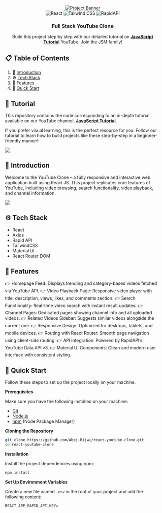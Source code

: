 <div align="center">
  <br />
    <a href="https://youtu.be/SuX_4d9Sp3Q" target="_blank">
      <img src="https://i.ibb.co/4R5RkmW/Thumbnail-5.png" alt="Project Banner">
    </a>
  <br />

  <div>
      <img src="https://img.shields.io/badge/-React-black?style=for-the-badge&logo=react&logoColor=61DAFB" alt="React" />
      <img src="https://img.shields.io/badge/-Tailwind_CSS-38B2AC?style=for-the-badge&logo=tailwind-css&logoColor=white" alt="Tailwind CSS" />
      <img src="https://img.shields.io/badge/-RapidAPI-000000?style=for-the-badge&logo=rapidapi&logoColor=white" alt="RapidAPI" />
  </div>

  <h3 align="center">Full Stack YouTube Clone</h3>

   <div align="center">
     Build this project step by step with our detailed tutorial on <a href="https://www.youtube.com/@MasterJavaScript" target="_blank"><b>JavaScript Tutorial</b></a> YouTube. Join the JSM family!
    </div>
</div>

## 📋 <a name="table">Table of Contents</a>

1. 🤖 [Introduction](#introduction)
2. ⚙️ [Tech Stack](#tech-stack)
3. 🔋 [Features](#features)
4. 🤸 [Quick Start](#quick-start)

## 🚨 Tutorial

This repository contains the code corresponding to an in-depth tutorial available on our YouTube
channel, <a href="https://www.youtube.com/@MasterJavaScript" target="_blank"><b>JavaScript Tutorial</b></a>.

If you prefer visual learning, this is the perfect resource for you. Follow our tutorial to learn how to build projects
like these step-by-step in a beginner-friendly manner!

<a href="https://youtu.be/SuX_4d9Sp3Q" target="_blank"><img src="https://github.com/sujatagunale/EasyRead/assets/151519281/1736fca5-a031-4854-8c09-bc110e3bc16d" /></a>

## <a name="introduction">🤖 Introduction</a>

Welcome to the YouTube Clone – a fully responsive and interactive web application built using React JS. This project replicates core features of YouTube, including video browsing, search functionality, video playback, and channel information.

<a href="https://discord.com/invite/ZwbTTDWGF8" target="_blank"><img src="https://github.com/sujatagunale/EasyRead/assets/151519281/618f4872-1e10-42da-8213-1d69e486d02e" /></a>

## <a name="tech-stack">⚙️ Tech Stack</a>

- React
- Axios
- Rapid API
- TailwindCSS
- Material UI
- React Router DOM

## <a name="features">🔋 Features</a>

👉 Homepage Feed: Displays trending and category-based videos fetched via YouTube API.
👉 Video Playback Page: Responsive video player with title, description, views, likes, and comments section.
👉 Search Functionality: Real-time video search with instant result updates.
👉 Channel Pages: Dedicated pages showing channel info and all uploaded videos.
👉 Related Videos Sidebar: Suggests similar videos alongside the current one.
👉 Responsive Design: Optimized for desktops, tablets, and mobile devices.
👉 Routing with React Router: Smooth page navigation using client-side routing.
👉 API Integration: Powered by RapidAPI’s YouTube Data API v3.
👉 Material UI Components: Clean and modern user interface with consistent styling.

## <a name="quick-start">🤸 Quick Start</a>

Follow these steps to set up the project locally on your machine.

**Prerequisites**

Make sure you have the following installed on your machine:

- [Git](https://git-scm.com/)
- [Node.js](https://nodejs.org/en)
- [npm](https://www.npmjs.com/) (Node Package Manager)

**Cloning the Repository**

```bash
git clone https://github.com/Abej-Rijwi/react-youtube-clone.git
cd react-youtube-clone
```

**Installation**

Install the project dependencies using npm:

```bash
npm install
```

**Set Up Environment Variables**

Create a new file named `.env` in the root of your project and add the following content:

```env
REACT_APP_RAPID_API_KEY=
```
